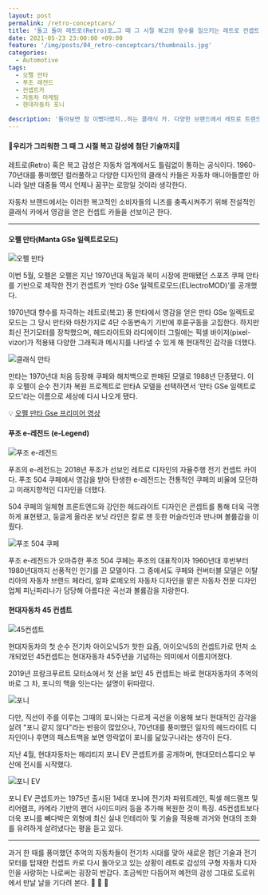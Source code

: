 ```yaml
---
layout: post
permalink: /retro-conceptcars/
title: '돌고 돌아 레트로(Retro)로…그 때 그 시절 복고의 향수를 일으키는 레트로 컨셉트 카'
date: 2021-05-23 23:00:00 +09:00
feature: '/img/posts/04_retro-conceptcars/thumbnails.jpg'
categories:
  - Automotive
tags:
  - 오펠 만타
  - 푸조 레전드
  - 컨셉트카
  - 자동차 마케팅
  - 현대자동차 포니

description: '돌아보면 참 이뻤더랬지..하는 클래식 카. 다양한 브랜드에서 레트로 트렌드에 맞춰 이전의 클래식 카의 유산을 이어가는 컨셉트 카들을 선보인다.'
---
```


#### 🚗우리가 그리워한 그 때 그 시절 복고 감성에 첨단 기술까지🚗

레트로(Retro) 혹은 복고 감성은 자동차 업계에서도 틀림없이 통하는 공식이다. 1960-70년대를 풍미했던 컬러풀하고 다양한 디자인의 클래식 카들은 자동차 매니아들뿐만 아니라 일반 대중들 역시 언제나 꿈꾸는 로망일 것이라 생각한다.

자동차 브랜드에서는 이러한 복고적인 소비자들의 니즈를 충족시켜주기 위해 전설적인 클래식 카에서 영감을 얻은 컨셉트 카들을 선보이곤 한다.

___

#### 오펠 만타(Manta GSe 일렉트로모드)
![오펠 만타](/img/posts/04_retro-conceptcars/01.jpg)

이번 5월, 오펠은 오펠은 지난 1970년대 독일과 북미 시장에 판매됐던 스포츠 쿠페 만타를 기반으로 제작한 전기  컨셉트카 ‘만타 GSe 일렉트로모드(ELlectroMOD)’를 공개했다.

1970년대 향수를 자극하는 레트로(복고) 풍 만타에서 영감을 얻은 만타 GSe 일렉트로모드는 그 당시 만타와 마찬가지로 4단 수동변속기 기반에 후륜구동을 고집한다. 하지만 최신 전기모터를 장착했으며, 헤드라이트와 라디에이터 그릴에는 픽셀 바이저(pixel-vizor)가 적용돼 다양한 그래픽과 메시지를 나타낼 수 있게 해 현대적인 감각을 더했다.

![클래식 만타](/img/posts/04_retro-conceptcars/02.jpg)

만타는 1970년대 처음 등장해 쿠페와 해치백으로 판매된 모델로 1988년 단종됐다. 이후 오펠이 순수 전기차 복원 프로젝트로 만타A 모델을 선택하면서 ‘만타 GSe 일렉트로모드’라는 이름으로 세상에 다시 나오게 됐다.

💡 [오펠 만타 Gse 프리미어 영상](https://www.youtube.com/watch?v=7seM10WTdAs)


#### 푸조 e-레전드 (e-Legend)

![푸조 e-레전드](/img/posts/04_retro-conceptcars/03.jpg)

푸조의 e-레전드는 2018년 푸조가 선보인 레트로 디자인의 자율주행 전기 컨셉트 카이다.
푸조 504 쿠페에서 영감을 받아 탄생한 e-레전드는 전통적인 쿠페의 비율에 모던하고 미래지향적인 디자인을 더했다.

504 쿠페의 일체형 프론트엔드와 강인한 헤드라이트 디자인은 콘셉트를 통해 더욱 극명하게 표현됐고, 둥글게 올라온 보닛 라인은 칼로 잰 듯한 머슬라인과 만나며 볼륨감을 이뤘다.

![푸조 504 쿠페](/img/posts/04_retro-conceptcars/04.jpeg)

푸조 e-레전드가 오마쥬한 푸조 504 쿠페는 푸조의 대표작이자 1960년대 후반부터 1980년대까지 선풍적인 인기를 끈 모델이다. 그 중에서도 쿠페와 컨버터블 모델은 이탈리아의 자동차 브랜드 페라리, 알파 로메오의 자동차 디자인을 맡은 자동차 전문 디자인업체 피닌파리나가 담당해 아름다운 곡선과 볼륨감을 자랑한다.  


#### 현대자동차 45 컨셉트
![45컨셉트](/img/posts/04_retro-conceptcars/05.jpg)

현대자동차의 첫 순수 전기차 아이오닉5가 핫한 요즘, 아이오닉5의 컨셉트카로 먼저 소개되었던 45컨셉트는 현대자동차 45주년을 기념하는 의미에서 이름지어졌다.

2019년 프랑크푸르트 모터쇼에서 첫 선을 보인 45 컨셉트는 바로 현대자동차의 추억의 바로 그 차, 포니의 맥을 잇는다는 설명이 뒤따랐다.

![포니](/img/posts/04_retro-conceptcars/06.jpg)

다만, 직선이 주를 이루는 그때의 포니와는 다르게 곡선을 이용해 보다 현대적인 감각을 살려 "포니 같지 않다"라는 반응이 많았으나, 70년대를 풍미했던 일자의 헤드라이트 디자인이나 후면의 패스트백을 보면 영락없이 포니를 닮았구나라는 생각이 든다.

지난 4월, 현대자동차는 헤리티지 포니 EV 콘셉트카를 공개하며, 현대모터스튜디오 부산에 전시를 시작했다.

![포니 EV](/img/posts/04_retro-conceptcars/07.jpg)

포니 EV 콘셉트카는 1975년 출시된 1세대 포니에 전기차 파워트레인, 픽셀 헤드램프 및 리어램프, 카메라 기반의 펜더 사이드미러 등을 추가해 복원한 것이 특징. 45컨셉트보다 더욱 포니를 빼다박은 외형에 최신 실내 인테리아 및 기술을 적용해 과거와 현대의 조화를 유려하게 살려냈다는 평을 듣고 있다.  
___

과거 한 때를 풍미했던 추억의 자동차들이 전기차 시대를 맞아 새로운 첨단 기술과 전기 모터를 탑재한 컨셉트 카로 다시 돌아오고 있는 상황이 레트로 감성의 구형 자동차 디자인을 사랑하는 나로써는 굉장히 반갑다. 조금씩만 다듬어져 예전의 감성 그대로 도로위에서 만날 날을 기다려 본다. 🚗 🚕 🚙
